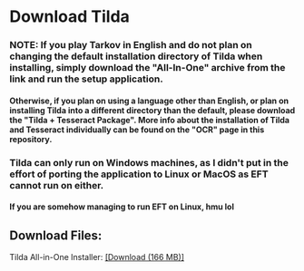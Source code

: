 # Download Tilda
### NOTE: If you play Tarkov in English and do not plan on changing the default installation directory of Tilda when installing, simply download the "All-In-One" archive from the link and run the setup application. 
#### Otherwise, if you plan on using a language other than English, or plan on installing Tilda into a different directory than the default, please download the "Tilda + Tesseract Package". More info about the installation of Tilda and Tesseract individually can be found on the "OCR" page in this repository. 

### Tilda can only run on Windows machines, as I didn't put in the effort of porting the application to Linux or MacOS as EFT cannot run on either.
#### If you are somehow managing to run EFT on Linux, hmu lol


## Download Files:

Tilda All-in-One Installer: [[Download (166 MB)]](https://doc-10-6c-docs.googleusercontent.com/docs/securesc/5r28vm3llvbmdsc007ch1gr3smukf7d1/fqf8eg5buqu1ubuevhtaiqie6bvk7l9q/1659241950000/07834183978761126848/07834183978761126848/1rmmK6BbgvO1m_lP58LUr7OaHC6kdaAzs?e=download&ax=AI9vYm7v-RYTLnlP5YU8fHHOmJCR-8cNcz1FsaLA95Vwvl13YsOte7tNYKh0Qh5lkpz3cYClH4D189hQTNh6kJJGm5D0VcmwurSegUwhPTNFMD58jGApx55BWepB_wL837KIwjab_p2LLCfkneKT6xlEDn5IKurxTsyUHDUS4IdjTkjkeItq2Au8AoEnf4CWwCNRy6-Otuq8omcgXzWK84623wnLTcPzPz5N8W9mS_eIeJT91OrWscf6BdJvhT-823KmkIB5rGxAYV45OOM__QiFCy0c4C-MEOSoJz7yqBaLGO65I-BV5Pt9onoywSal1qReX9JdaryEOBO1Gj09z7YbXxFhcy9O3gzmcdYI12PMjJcxEdFMgc5uT_tGuGV_m4O8_w_MnR5xlJMSr6rh0y4iHlXI1EHGgrjAiLCJYMMNVEOVp_vB9dgWfHFF58GIBjkCqPqryE2PdPIc-8hpBhlkCuCrXE-rbb2uWqfX7mFDHyERLZUNz1HdhzKYcSZxaszw54Z-59bTsbrRMO6NPAhzEZg0GIAm-a6RBCddd9rAc7qR2lacQG0y2ZtdBDpxyneLdi4EkY2dpt16SEi47LptGouuPaMIu-WXglkdw1VZV9MRt-gMz-Mk0GgyGYX3pRmvfu89r18rPlkkQN_4VB_5N1NPX-kx4MLzx4HdxJUlClZKHOJKF-D30qxfXfinXpmIDTykHB06J3Ok3WguvpIe74S2ziN7SZdc9YR2wyg2ki1Enbf5si_0GEOLGqnB71pQWkQHWh9t_9gq8cG4fn7rKKisVHs&uuid=ec79bfa0-12e2-4ba5-be2f-28f21f6acd89&authuser=0&nonce=ofmtbvcko5mog&user=07834183978761126848&hash=l3gohok2d42f2i4evh854vuc76okkkjv)
